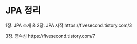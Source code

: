 <h1>JPA 정리</h1>
<p>1장. JPA 소개 & 2장. JPA 시작 https://fivesecond.tistory.com/3</p>
<p> 3장. 영속성 https://fivesecond.tistory.com/7</p>

